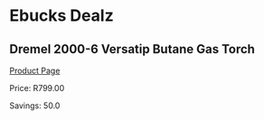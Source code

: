
# Ebucks Dealz
## Dremel 2000-6 Versatip Butane Gas Torch
[Product Page](https://www.ebucks.com/web/shop/productSelected.do?prodId=316340802&catId=370101825)

Price: R799.00

Savings: 50.0


	